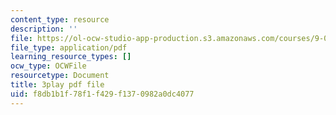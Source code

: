 ```yaml
---
content_type: resource
description: ''
file: https://ol-ocw-studio-app-production.s3.amazonaws.com/courses/9-00sc-introduction-to-psychology-fall-2011/f8db1b1f78f1f429f1370982a0dc4077_76O3rulk844.pdf
file_type: application/pdf
learning_resource_types: []
ocw_type: OCWFile
resourcetype: Document
title: 3play pdf file
uid: f8db1b1f-78f1-f429-f137-0982a0dc4077
---
```

